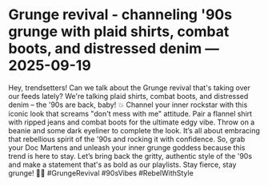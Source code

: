 # Grunge revival - channeling '90s grunge with plaid shirts, combat boots, and distressed denim — 2025-09-19

Hey, trendsetters! Can we talk about the Grunge revival that's taking over our feeds lately? We're talking plaid shirts, combat boots, and distressed denim – the '90s are back, baby! 💥 Channel your inner rockstar with this iconic look that screams "don't mess with me" attitude. Pair a flannel shirt with ripped jeans and combat boots for the ultimate edgy vibe. Throw on a beanie and some dark eyeliner to complete the look. It’s all about embracing that rebellious spirit of the '90s and rocking it with confidence. So, grab your Doc Martens and unleash your inner grunge goddess because this trend is here to stay. Let’s bring back the gritty, authentic style of the '90s and make a statement that's as bold as our playlists. Stay fierce, stay grunge! 🖤🤘 #GrungeRevival #90sVibes #RebelWithStyle